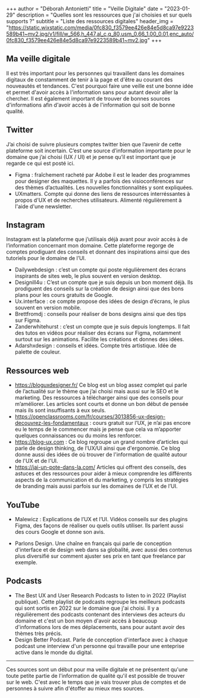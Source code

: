 +++
author = "Déborah Antonietti"
title = "Veille Digitale"
date = "2023-01-29"
description = "Quelles sont les ressources que j'ai choisies et sur quels supports ?"
subtitle = "Liste des ressources digitales"
header_img = "https://static.wixstatic.com/media/0fc830_f3579ee426e84e5d8ca97e9223589b41~mv2.jpg/v1/fill/w_566,h_447,al_c,q_80,usm_0.66_1.00_0.01,enc_auto/0fc830_f3579ee426e84e5d8ca97e9223589b41~mv2.jpg"
+++

<h2>Ma veille digitale</h2>

Il est très important pour les personnes qui travaillent dans les domaines digitaux de constamment de tenir à la page et d'être au courant des nouveautés et tendances. C'est pourquoi faire une veille est une bonne idée et permet d'avoir accès à l'information sans pour autant devoir aller la chercher. Il est également important de trouver de bonnes sources d'informations afin d'avoir accès à de l'information qui soit de bonne qualité.



<h2>Twitter</h2>

J’ai choisi de suivre plusieurs comptes twitter bien que l’avenir de cette plateforme soit incertain. C’est une source d’information importante pour le domaine que j’ai choisi (UX / UI) et je pense qu’il est important que je regarde ce qui est posté ici.

- Figma : fraîchement racheté par Adobe il est le leader des programmes pour designer des maquettes. Il y a parfois des visioconférences sur des thèmes d’actualités. Les nouvelles fonctionnalités y sont expliquées.
- UXmatters. Compte qui donne des liens de ressources interréssantes à propos d'UX et de recherches utilisateurs. Alimenté régulièrement à l'aide d'une newsletter.


<h2>Instagram</h2>
Instagram est la plateforme que j’utilisais déjà avant pour avoir accès à de l’information concernant mon domaine. Cette plateforme regorge de comptes prodiguant des conseils et donnant des inspirations ainsi que des tutoriels pour le domaine de l’UI.

- Dailywebdesign : c’est un compte qui poste régulièrement des écrans inspirants de sites web, le plus souvent en version desktop. 
- Designill4u : C’est un compte que je suis depuis un bon moment déjà. Ils prodiguent des conseils sur la création de design ainsi que des bons plans pour les cours gratuits de Google.
- Ux.interface : ce compte propose des idées de design d’écrans, le plus souvent en version mobile.
- Brettfromdj : conseils pour réaliser de bons designs ainsi que des tips sur Figma.
- Zanderwhitehurst : c’est un compte que je suis depuis longtemps. Il fait des tutos en vidéos pour réaliser des écrans sur Figma, notamment surtout sur les animations. Facilite les créations et donnes des idées.
- Adarshxdesign : conseils et idées. Compte très artistique. Idée de palette de couleur.

<h2>Ressources web</h2>

- https://bloguxdesigner.fr/ 
Ce blog est un blog assez complet qui parle de l’actualité sur le thème que j’ai choisi mais aussi sur le SEO et le marketing. Des ressources à télécharger ainsi que des conseils pour m’améliorer. Les articles sont courts et donne un bon début de pensée mais ils sont insuffisants à eux seuls.
- https://openclassrooms.com/fr/courses/3013856-ux-design-decouvrez-les-fondamentaux : cours gratuit sur l’UX, je n’ai pas encore eu le temps de le commencer mais je pense que cela va m’apporter quelques connaissances ou du moins les renforcer.
- https://blog-ux.com : Ce blog regroupe un grand nombre d’articles qui parle de design thinking, de l’UX/UI ainsi que d'ergonomie. Ce blog donne aussi des idées de où trouver de l'information de qualité autour de l'UX et de l'UI.
- https://jai-un-pote-dans-la.com/ Articles qui offrent des conseils, des astuces et des ressources pour aider à mieux comprendre les différents aspects de la communication et du marketing, y compris les stratégies de branding mais aussi parfois sur les domaines de l’UX et de l’UI.

<h2>YouTube</h2>

- Malewicz : Explications de l’UX et l’UI. Vidéos conseils sur des plugins Figma, des façons de réaliser ou quels outils utiliser. Ils parlent aussi des cours Google et donne son avis. 


- Parlons Design. Une chaîne en français qui parle de conception d'interface et de design web dans sa globalité, avec aussi des contenus plus diversifié sur comment ajuster ses prix en tant que freelance par exemple.

<h2>Podcasts</h2>

- The Best UX and User Research Podcasts to listen to in 2022 (Playlist publique). Cette playlist de podcasts regroupe les meilleurs podcasts qui sont sortis en 2022 sur le domaine que j'ai choisi. Il y a régulièrement des podcasts contenant des interviews des acteurs du domaine et c'est un bon moyen d'avoir accès à beaucoup d'informations lors de mes déplacements, sans pour autant avoir des thèmes très précis.
- Design Better Podcast. Parle de conception d'interface avec à chaque podcast une interview d'un personne qui travaille pour une enteprise active dans le monde du digital.


---
Ces sources sont un début pour ma veille digitale et ne présentent qu'une toute petite partie de l'information de qualité qu'il est possible de trouver sur le web. C'est avec le temps que je vais trouver plus de comptes et de personnes à suivre afin d'étoffer au mieux mes sources.
